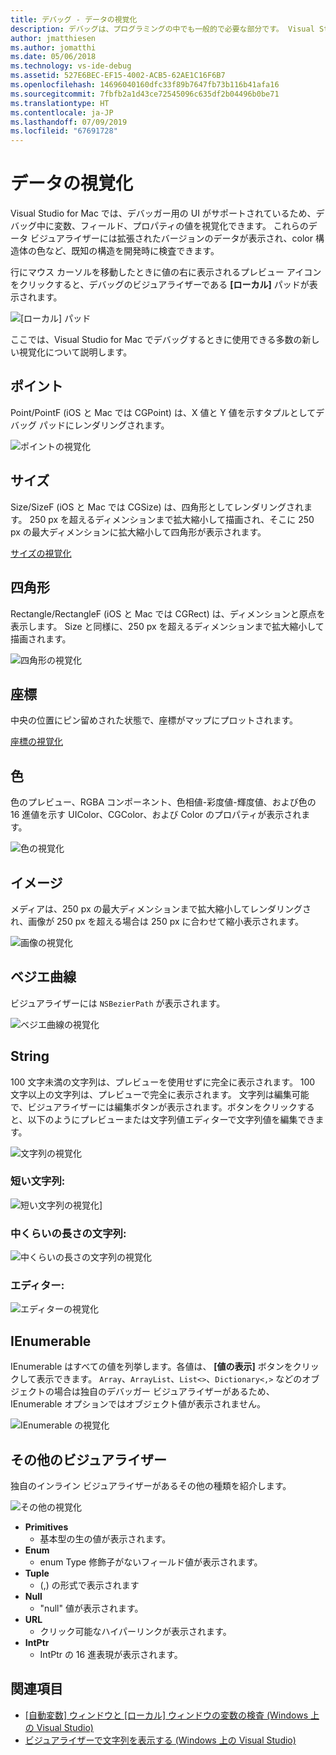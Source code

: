 ```yaml
---
title: デバッグ - データの視覚化
description: デバッグは、プログラミングの中でも一般的で必要な部分です。 Visual Studio for Mac には、デバッグが簡単になる機能一式が備わっています。 この記事では、デバッガーでオブジェクトを検査するときに表示できるさまざまなデータの視覚化について説明します。
author: jmatthiesen
ms.author: jomatthi
ms.date: 05/06/2018
ms.technology: vs-ide-debug
ms.assetid: 527E6BEC-EF15-4002-ACB5-62AE1C16F6B7
ms.openlocfilehash: 14696040160dfc33f89b7647fb73b116b41afa16
ms.sourcegitcommit: 7fbfb2a1d43ce72545096c635df2b04496b0be71
ms.translationtype: HT
ms.contentlocale: ja-JP
ms.lasthandoff: 07/09/2019
ms.locfileid: "67691728"
---
```

# <a name="data-visualizations"></a>データの視覚化

Visual Studio for Mac では、デバッガー用の UI がサポートされているため、デバッグ中に変数、フィールド、プロパティの値を視覚化できます。 これらのデータ ビジュアライザーには拡張されたバージョンのデータが表示され、color 構造体の色など、既知の構造を開発時に検査できます。

行にマウス カーソルを移動したときに値の右に表示されるプレビュー アイコンをクリックすると、デバッグのビジュアライザーである **[ローカル]** パッドが表示されます。

![[ローカル] パッド](media/data-visualizations-image9.png)

ここでは、Visual Studio for Mac でデバッグするときに使用できる多数の新しい視覚化について説明します。

## <a name="point"></a>ポイント
Point/PointF (iOS と Mac では CGPoint) は、X 値と Y 値を示すタプルとしてデバッグ パッドにレンダリングされます。

![ポイントの視覚化](media/data-visualizations-image10.png)

## <a name="size"></a>サイズ
Size/SizeF (iOS と Mac では CGSize) は、四角形としてレンダリングされます。 250 px を超えるディメンションまで拡大縮小して描画され、そこに 250 px の最大ディメンションに拡大縮小して四角形が表示されます。

[サイズの視覚化](media/data-visualizations-image11.png)

## <a name="rectangle"></a>四角形
Rectangle/RectangleF (iOS と Mac では CGRect) は、ディメンションと原点を表示します。 Size と同様に、250 px を超えるディメンションまで拡大縮小して描画されます。

![四角形の視覚化](media/data-visualizations-image12.png)

## <a name="coordinate"></a>座標
中央の位置にピン留めされた状態で、座標がマップにプロットされます。

[座標の視覚化](media/data-visualizations-image13.png)

## <a name="color"></a>色
色のプレビュー、RGBA コンポーネント、色相値-彩度値-輝度値、および色の 16 進値を示す UIColor、CGColor、および Color のプロパティが表示されます。

![色の視覚化](media/data-visualizations-image14.png)

## <a name="images"></a>イメージ

メディアは、250 px の最大ディメンションまで拡大縮小してレンダリングされ、画像が 250 px を超える場合は 250 px に合わせて縮小表示されます。

![画像の視覚化](media/data-visualizations-image15.png)

## <a name="bezier-curves"></a>ベジエ曲線

ビジュアライザーには `NSBezierPath` が表示されます。

![ベジエ曲線の視覚化](media/data-visualizations-image16.png)

## <a name="string"></a>String

100 文字未満の文字列は、プレビューを使用せずに完全に表示されます。 100 文字以上の文字列は、プレビューで完全に表示されます。 文字列は編集可能で、ビジュアライザーには編集ボタンが表示されます。ボタンをクリックすると、以下のようにプレビューまたは文字列値エディターで文字列値を編集できます。

![文字列の視覚化](media/data-visualizations-image17.png)

### <a name="small-strings"></a>短い文字列:
![短い文字列の視覚化](media/data-visualizations-image18.png)]

### <a name="medium-length-strings"></a>中くらいの長さの文字列:
![中くらいの長さの文字列の視覚化](media/data-visualizations-image19.png)

### <a name="editor"></a>エディター:

![エディターの視覚化](media/data-visualizations-image21.png)

## <a name="ienumerable"></a>IEnumerable

IEnumerable はすべての値を列挙します。各値は、 **[値の表示]** ボタンをクリックして表示できます。 `Array`、`ArrayList`、`List<>`、`Dictionary<,>` などのオブジェクトの場合は独自のデバッガー ビジュアライザーがあるため、IEnumerable オプションではオブジェクト値が表示されません。

![IEnumerable の視覚化](media/data-visualizations-image22.png)

## <a name="other-visualizers"></a>その他のビジュアライザー

独自のインライン ビジュアライザーがあるその他の種類を紹介します。

![その他の視覚化](media/data-visualizations-image23.png)

* **Primitives**
  * 基本型の生の値が表示されます。
* **Enum**
  * enum Type 修飾子がないフィールド値が表示されます。
* **Tuple**
  * (,) の形式で表示されます
* **Null**
  * "null" 値が表示されます。
* **URL**
  * クリック可能なハイパーリンクが表示されます。
* **IntPtr**
  * IntPtr の 16 進表現が表示されます。

## <a name="see-also"></a>関連項目

- [[自動変数] ウィンドウと [ローカル] ウィンドウの変数の検査 (Windows 上の Visual Studio)](/visualstudio/debugger/autos-and-locals-windows)
- [ビジュアライザーで文字列を表示する (Windows 上の Visual Studio)](/visualstudio/debugger/string-visualizer-dialog-box)